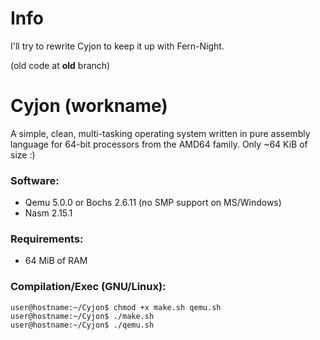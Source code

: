 # Info

I'll try to rewrite Cyjon to keep it up with Fern-Night.

(old code at **old** branch)

# Cyjon (workname)

A simple, clean, multi-tasking operating system written in pure assembly language for 64-bit processors from the AMD64 family. Only ~64 KiB of size :)

### Software:

  - Qemu 5.0.0 or Bochs 2.6.11 (no SMP support on MS/Windows)
  - Nasm 2.15.1

### Requirements:

  - 64 MiB of RAM

### Compilation/Exec (GNU/Linux):

	user@hostname:~/Cyjon$ chmod +x make.sh qemu.sh
	user@hostname:~/Cyjon$ ./make.sh
	user@hostname:~/Cyjon$ ./qemu.sh